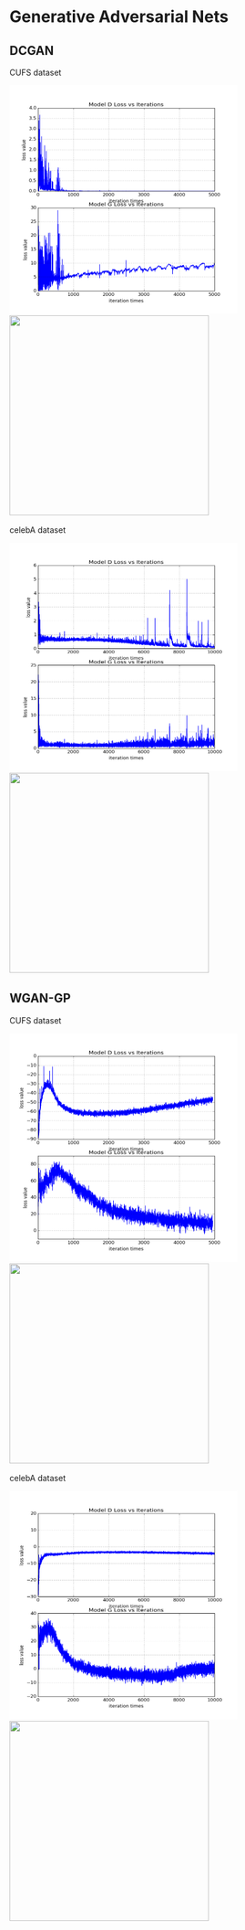 # Generative Adversarial Nets

DCGAN        
-----   

CUFS dataset
<p >
<align="left">
  <img src = "./dcgan_res/cufs_curve/loss_curve.png?raw=true" width="400" height="400">
<align="right">
  <img src = "./dcgan_res/cufs_samples/samples.gif?raw=true" width="350" height="350">
</p>

celebA dataset
<p >
<align="left">
  <img src = "./dcgan_res/celeba_curve/loss_curve.png?raw=true" width="400" height="400">
<align="right">
  <img src = "./dcgan_res/celeba_samples/samples.gif?raw=true" width="350" height="350">
</p>

WGAN-GP
-------

CUFS dataset
<p >
<align="left">
  <img src = "./wgan_res/cufs_curve/loss_curve.png?raw=true" width="400" height="400">
<align="right">
  <img src = "./wgan_res/cufs_samples/samples.gif?raw=true" width="350" height="350">
</p>

celebA dataset
<p >
<align="left">
  <img src = "./wgan_res/celeba_curve/loss_curve.png?raw=true" width="400" height="400">
<align="right">
  <img src = "./wgan_res/celeba_samples/samples.gif?raw=true" width="350" height="350">
</p>
